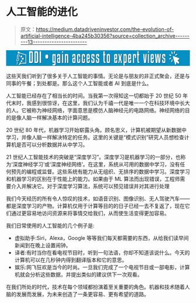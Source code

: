 # 人工智能的进化

> 原文：<https://medium.datadriveninvestor.com/the-evolution-of-artificial-intelligence-4ba245b30356?source=collection_archive---------13----------------------->

[![](img/10904c6b16bc31445f64b7cc7b5e4e89.png)](http://www.track.datadriveninvestor.com/1B9E)

这些天我们听到了很多关于人工智能的事情。无论是与朋友的非正式聚会，还是与同事的午餐；到处都是。那么这个人工智能或者 AI 到底是什么。

人工智能已经存在了相当长的时间。当我第一次得知这一切都始于 20 世纪 50 年代末时，我感到很惊讶，在这里，我们认为千禧一代是唯一一个在科技环境中长大的人。它被称为神经网络，字面意思是模仿人脑神经元的电路网络。神经网络的目的是像人脑一样解决基本的计算问题。

20 世纪 80 年代，机器学习开始崭露头角。顾名思义，计算机被期望从新数据中学习，并像人脑一样解决特定的任务。这里的关键是“模式识别”研究人员想检查计算机是否可以分析数据并从中学习。

21 世纪人工智能技术的突破是“深度学习”。深度学习是机器学习的一部分，也称为‘深度神经学习’或‘深度神经网络’。在这里，系统从可用的数据中学习，没有任何预先的编程或监督。这些系统有能力从无组织、无排序的数据中学习。深度学习和机器学习的区别在于性能上的能力。如果由于 ML 算法而出现错误，工程师需要介入并解决它。对于深度学习算法，系统可以预见错误并对其进行处理

我们今天经历的所有令人惊叹的技术，如语音识别、图像识别、无人驾驶汽车——都是深度学习的产物。计算机仅用于计算等目的的日子已经一去不复返了，现在它们通过更容易地访问资源来将事情交给我们，从而使生活变得更加容易。

我们日常使用的人工智能的几个例子是:

*   虚拟助手:Siri，Alexa，Google 等等我们每天都需要的东西，从给我们读早间新闻到在晚上设置闹钟。
*   译者:有时当你在看电视节目时，听到一句法语，你却不知道该说什么。今天的计算机可以在几秒钟内得到翻译版本和它的意思。
*   娱乐:网飞狂欢是当今的时尚。一旦我们完成了一个电视节目或一部电影，计算机就会分析这些数据，并提出类似的建议供下一次观看。

在我们所处的时代，技术在每个领域都扮演着至关重要的角色。机器和技术随着人脑的发展而发展，为未来创造了一条更容易、更有希望的道路。